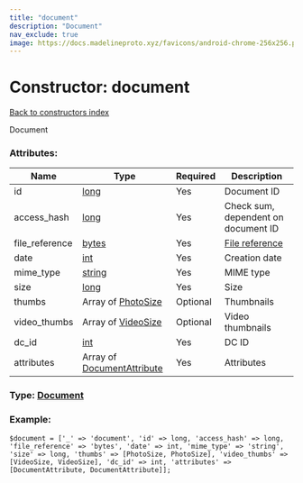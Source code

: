 ```yaml
---
title: "document"
description: "Document"
nav_exclude: true
image: https://docs.madelineproto.xyz/favicons/android-chrome-256x256.png
---
```

# Constructor: document  
[Back to constructors index](/API_docs/constructors/index.html)



Document

### Attributes:

| Name     |    Type       | Required | Description |
|----------|---------------|----------|-------------|
|id|[long](/API_docs/types/long.html) | Yes|Document ID|
|access\_hash|[long](/API_docs/types/long.html) | Yes|Check sum, dependent on document ID|
|file\_reference|[bytes](/API_docs/types/bytes.html) | Yes|[File reference](https://core.telegram.org/api/file_reference)|
|date|[int](/API_docs/types/int.html) | Yes|Creation date|
|mime\_type|[string](/API_docs/types/string.html) | Yes|MIME type|
|size|[long](/API_docs/types/long.html) | Yes|Size|
|thumbs|Array of [PhotoSize](/API_docs/types/PhotoSize.html) | Optional|Thumbnails|
|video\_thumbs|Array of [VideoSize](/API_docs/types/VideoSize.html) | Optional|Video thumbnails|
|dc\_id|[int](/API_docs/types/int.html) | Yes|DC ID|
|attributes|Array of [DocumentAttribute](/API_docs/types/DocumentAttribute.html) | Yes|Attributes|



### Type: [Document](/API_docs/types/Document.html)


### Example:

```
$document = ['_' => 'document', 'id' => long, 'access_hash' => long, 'file_reference' => 'bytes', 'date' => int, 'mime_type' => 'string', 'size' => long, 'thumbs' => [PhotoSize, PhotoSize], 'video_thumbs' => [VideoSize, VideoSize], 'dc_id' => int, 'attributes' => [DocumentAttribute, DocumentAttribute]];
```  
